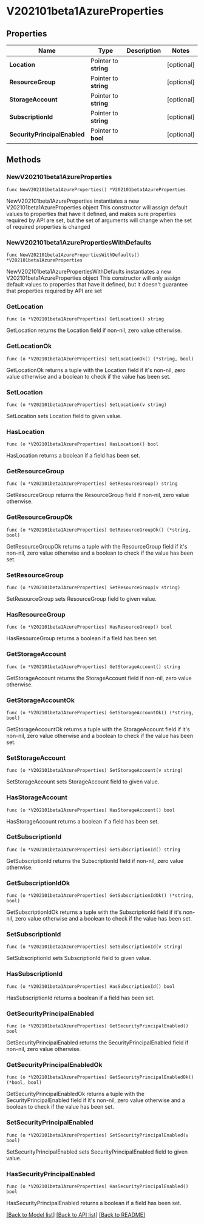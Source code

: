 # V202101beta1AzureProperties

## Properties

Name | Type | Description | Notes
------------ | ------------- | ------------- | -------------
**Location** | Pointer to **string** |  | [optional] 
**ResourceGroup** | Pointer to **string** |  | [optional] 
**StorageAccount** | Pointer to **string** |  | [optional] 
**SubscriptionId** | Pointer to **string** |  | [optional] 
**SecurityPrincipalEnabled** | Pointer to **bool** |  | [optional] 

## Methods

### NewV202101beta1AzureProperties

`func NewV202101beta1AzureProperties() *V202101beta1AzureProperties`

NewV202101beta1AzureProperties instantiates a new V202101beta1AzureProperties object
This constructor will assign default values to properties that have it defined,
and makes sure properties required by API are set, but the set of arguments
will change when the set of required properties is changed

### NewV202101beta1AzurePropertiesWithDefaults

`func NewV202101beta1AzurePropertiesWithDefaults() *V202101beta1AzureProperties`

NewV202101beta1AzurePropertiesWithDefaults instantiates a new V202101beta1AzureProperties object
This constructor will only assign default values to properties that have it defined,
but it doesn't guarantee that properties required by API are set

### GetLocation

`func (o *V202101beta1AzureProperties) GetLocation() string`

GetLocation returns the Location field if non-nil, zero value otherwise.

### GetLocationOk

`func (o *V202101beta1AzureProperties) GetLocationOk() (*string, bool)`

GetLocationOk returns a tuple with the Location field if it's non-nil, zero value otherwise
and a boolean to check if the value has been set.

### SetLocation

`func (o *V202101beta1AzureProperties) SetLocation(v string)`

SetLocation sets Location field to given value.

### HasLocation

`func (o *V202101beta1AzureProperties) HasLocation() bool`

HasLocation returns a boolean if a field has been set.

### GetResourceGroup

`func (o *V202101beta1AzureProperties) GetResourceGroup() string`

GetResourceGroup returns the ResourceGroup field if non-nil, zero value otherwise.

### GetResourceGroupOk

`func (o *V202101beta1AzureProperties) GetResourceGroupOk() (*string, bool)`

GetResourceGroupOk returns a tuple with the ResourceGroup field if it's non-nil, zero value otherwise
and a boolean to check if the value has been set.

### SetResourceGroup

`func (o *V202101beta1AzureProperties) SetResourceGroup(v string)`

SetResourceGroup sets ResourceGroup field to given value.

### HasResourceGroup

`func (o *V202101beta1AzureProperties) HasResourceGroup() bool`

HasResourceGroup returns a boolean if a field has been set.

### GetStorageAccount

`func (o *V202101beta1AzureProperties) GetStorageAccount() string`

GetStorageAccount returns the StorageAccount field if non-nil, zero value otherwise.

### GetStorageAccountOk

`func (o *V202101beta1AzureProperties) GetStorageAccountOk() (*string, bool)`

GetStorageAccountOk returns a tuple with the StorageAccount field if it's non-nil, zero value otherwise
and a boolean to check if the value has been set.

### SetStorageAccount

`func (o *V202101beta1AzureProperties) SetStorageAccount(v string)`

SetStorageAccount sets StorageAccount field to given value.

### HasStorageAccount

`func (o *V202101beta1AzureProperties) HasStorageAccount() bool`

HasStorageAccount returns a boolean if a field has been set.

### GetSubscriptionId

`func (o *V202101beta1AzureProperties) GetSubscriptionId() string`

GetSubscriptionId returns the SubscriptionId field if non-nil, zero value otherwise.

### GetSubscriptionIdOk

`func (o *V202101beta1AzureProperties) GetSubscriptionIdOk() (*string, bool)`

GetSubscriptionIdOk returns a tuple with the SubscriptionId field if it's non-nil, zero value otherwise
and a boolean to check if the value has been set.

### SetSubscriptionId

`func (o *V202101beta1AzureProperties) SetSubscriptionId(v string)`

SetSubscriptionId sets SubscriptionId field to given value.

### HasSubscriptionId

`func (o *V202101beta1AzureProperties) HasSubscriptionId() bool`

HasSubscriptionId returns a boolean if a field has been set.

### GetSecurityPrincipalEnabled

`func (o *V202101beta1AzureProperties) GetSecurityPrincipalEnabled() bool`

GetSecurityPrincipalEnabled returns the SecurityPrincipalEnabled field if non-nil, zero value otherwise.

### GetSecurityPrincipalEnabledOk

`func (o *V202101beta1AzureProperties) GetSecurityPrincipalEnabledOk() (*bool, bool)`

GetSecurityPrincipalEnabledOk returns a tuple with the SecurityPrincipalEnabled field if it's non-nil, zero value otherwise
and a boolean to check if the value has been set.

### SetSecurityPrincipalEnabled

`func (o *V202101beta1AzureProperties) SetSecurityPrincipalEnabled(v bool)`

SetSecurityPrincipalEnabled sets SecurityPrincipalEnabled field to given value.

### HasSecurityPrincipalEnabled

`func (o *V202101beta1AzureProperties) HasSecurityPrincipalEnabled() bool`

HasSecurityPrincipalEnabled returns a boolean if a field has been set.


[[Back to Model list]](../README.md#documentation-for-models) [[Back to API list]](../README.md#documentation-for-api-endpoints) [[Back to README]](../README.md)



